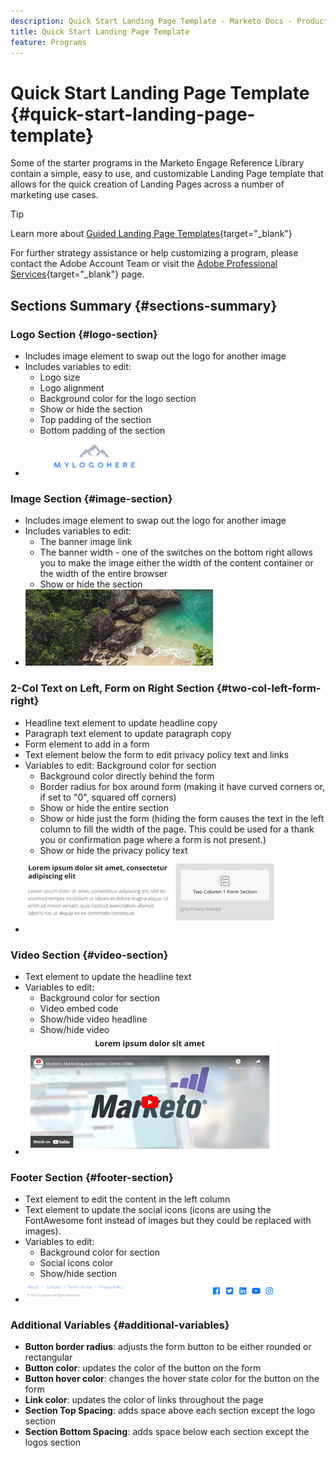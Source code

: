 ```yaml
---
description: Quick Start Landing Page Template - Marketo Docs - Product Documentation
title: Quick Start Landing Page Template
feature: Programs
---
```

# Quick Start Landing Page Template {#quick-start-landing-page-template}

Some of the starter programs in the Marketo Engage Reference Library contain a simple, easy to use, and customizable Landing Page template that allows for the quick creation of Landing Pages across a number of marketing use cases.

>[!TIP]
>
>Learn more about [Guided Landing Page Templates](/help/marketo/product-docs/demand-generation/landing-pages/landing-page-templates/create-a-guided-landing-page-template.md){target="_blank"}

For further strategy assistance or help customizing a program, please contact the Adobe Account Team or visit the [Adobe Professional Services](https://business.adobe.com/customers/consulting-services/main.html){target="_blank"} page.

## Sections Summary {#sections-summary}

### Logo Section {#logo-section}

* Includes image element to swap out the logo for another image
* Includes variables to edit:
  * Logo size
  * Logo alignment
  * Background color for the logo section
  * Show or hide the section
  * Top padding of the section
  * Bottom padding of the section
* ![](assets/quick-start-landing-page-template-1.png)
 
### Image Section {#image-section}

* Includes image element to swap out the logo for another image 
* Includes variables to edit: 
  * The banner image link 
  * The banner width - one of the switches on the bottom right allows you to make the image either the width of the content container or the width of the entire browser 
  * Show or hide the section 
* ![](assets/quick-start-landing-page-template-2.png)
 
### 2-Col Text on Left, Form on Right Section {#two-col-left-form-right}

* Headline text element to update headline copy 
* Paragraph text element to update paragraph copy 
* Form element to add in a form 
* Text element below the form to edit privacy policy text and links  
* Variables to edit: 
   Background color for section 
  * Background color directly behind the form 
  * Border radius for box around form (making it have curved corners or, if set to "0", squared off corners) 
  * Show or hide the entire section 
  * Show or hide just the form (hiding the form causes the text in the left column to fill the width of the page. This could be used for a thank you or confirmation page where a form is not present.) 
  * Show or hide the privacy policy text 
* ![](assets/quick-start-landing-page-template-3.png)

### Video Section {#video-section}

* Text element to update the headline text
* Variables to edit:
  * Background color for section
  * Video embed code
  * Show/hide video headline
  * Show/hide video
* ![](assets/quick-start-landing-page-template-4.png)
 
### Footer Section {#footer-section}

* Text element to edit the content in the left column 
* Text element to update the social icons (icons are using the FontAwesome font instead of images but they could be replaced with images). 
* Variables to edit: 
  * Background color for section 
  * Social icons color 
  * Show/hide section 
* ![](assets/quick-start-landing-page-template-5.png)

### Additional Variables {#additional-variables}
 
* **Button border radius**: adjusts the form button to be either rounded or rectangular 
* **Button color**: updates the color of the button on the form 
* **Button hover color**: changes the hover state color for the button on the form 
* **Link color**: updates the color of links throughout the page 
* **Section Top Spacing**: adds space above each section except the logo section 
* **Section Bottom Spacing**: adds space below each section except the logos section 
